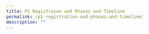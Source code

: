 ```yaml
---
title: P1 Registraion and Phases and Timeline
permalink: /p1-registration-and-phases-and-timeline/
description: ""
---
```



